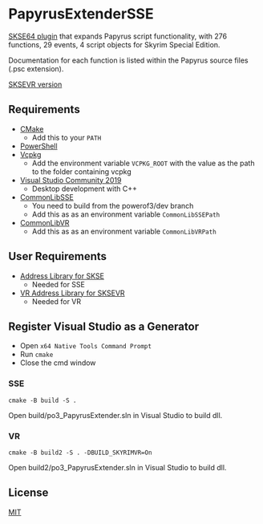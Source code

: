 # PapyrusExtenderSSE

[SKSE64 plugin](https://www.nexusmods.com/skyrimspecialedition/mods/22854) that expands Papyrus script functionality, with 276 functions, 29 events, 4 script objects for Skyrim Special Edition.

Documentation for each function is listed within the Papyrus source files (.psc extension).

[SKSEVR version](https://www.nexusmods.com/skyrimspecialedition/mods/58296)
## Requirements
* [CMake](https://cmake.org/)
	* Add this to your `PATH`
* [PowerShell](https://github.com/PowerShell/PowerShell/releases/latest)
* [Vcpkg](https://github.com/microsoft/vcpkg)
	* Add the environment variable `VCPKG_ROOT` with the value as the path to the folder containing vcpkg
* [Visual Studio Community 2019](https://visualstudio.microsoft.com/)
	* Desktop development with C++
* [CommonLibSSE](https://github.com/powerof3/CommonLibSSE/tree/dev)
	* You need to build from the powerof3/dev branch
	* Add this as as an environment variable `CommonLibSSEPath`
* [CommonLibVR](https://github.com/alandtse/CommonLibVR/tree/vr)
	* Add this as as an environment variable `CommonLibVRPath`

## User Requirements
* [Address Library for SKSE](https://www.nexusmods.com/skyrimspecialedition/mods/32444)
	* Needed for SSE
* [VR Address Library for SKSEVR](https://www.nexusmods.com/skyrimspecialedition/mods/58101)
	* Needed for VR
## Register Visual Studio as a Generator
* Open `x64 Native Tools Command Prompt`
* Run `cmake`
* Close the cmd window

### SSE
```
cmake -B build -S .
```
Open build/po3_PapyrusExtender.sln in Visual Studio to build dll.

### VR
```
cmake -B build2 -S . -DBUILD_SKYRIMVR=On
```
Open build2/po3_PapyrusExtender.sln in Visual Studio to build dll.


## License
[MIT](LICENSE)
